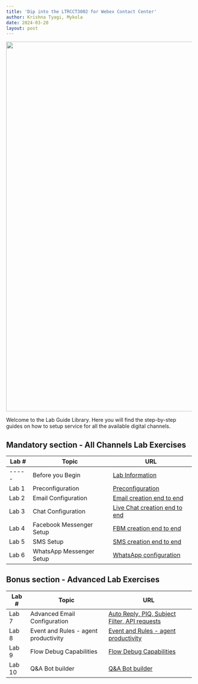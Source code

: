 ```yaml
---
title: 'Dip into the LTRCCT3002 for Webex Contact Center'
author: Krishna Tyagi, Mykola 
date: 2024-03-20
layout: post
---
```


<img align="middle" src="{{baseurl}}/assets/images/Admin.jpeg" width="1000" />

Welcome to the Lab Guide Library. Here you will find the step-by-step guides on how to setup service for all the available digital channels.

## Mandatory section - All Channels Lab Exercises

| Lab # | Topic                    | URL                                                       |
| ----- | ------------------------ | --------------------------------------------------------- |
| ----- | Before you Begin         | [Lab Information](/LTRCCT3002/pages/Lab0_Info)               |
| Lab 1 | Preconfiguration         | [Preconfiguration](/LTRCCT3002/pages/Lab1_Preconfiguration)  |
| Lab 2 | Email Configuration      | [Email creation end to end](/LTRCCT3002/pages/Lab2_Email)    |
| Lab 3 | Chat Configuration       | [Live Chat creation end to end](/LTRCCT3002/pages/Lab3_Chat) |
| Lab 4 | Facebook Messenger Setup | [FBM creation end to end](/LTRCCT3002/pages/Lab4_FBM)        |
| Lab 5 | SMS Setup                | [SMS creation end to end](/LTRCCT3002/pages/Lab5_SMS)        |
| Lab 6 | WhatsApp Messenger Setup | [WhatsApp configuration](/LTRCCT3002/pages/Lab6_Whatsapp)    |

## Bonus section - Advanced Lab Exercises

| Lab #  | Topic                                | URL                                                                                 |
| ------ | ------------------------------------ | ----------------------------------------------------------------------------------- |
| Lab 7  | Advanced Email Configuration         | [Auto Reply, PIQ, Subject Filter, API requests](/LTRCCT3002/pages/Lab7_Email_Advanced) |
| Lab 8  | Event and Rules - agent productivity | [Event and Rules - agent productivity](/LTRCCT3002/pages/Lab8_AgentProductivity)       |
| Lab 9  | Flow Debug Capabilities              | [Flow Debug Capabilities](/LTRCCT3002/pages/Lab9_Troubleshooting)                      |
| Lab 10 | Q&A Bot builder                      | [Q&A Bot builder](/LTRCCT3002/pages/Lab10_Bot)                                         |
